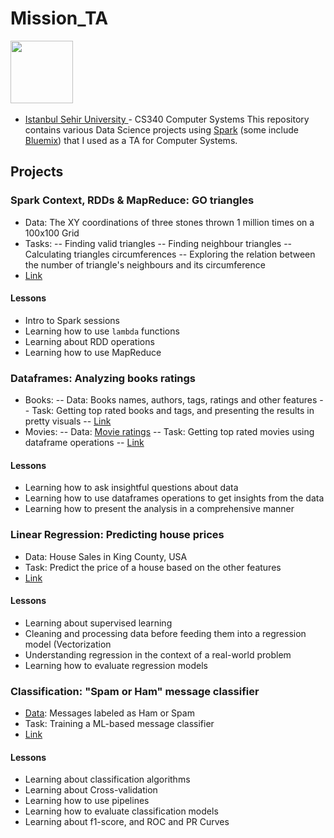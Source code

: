 # Mission_TA
<div>
<img src="https://upload.wikimedia.org/wikipedia/en/b/bf/Sehir_University_Logo.png" width=100>
<img src="https://cdn-images-1.medium.com/max/1350/1*Gvo0ep9MCvQcCQUBQ0TD9Q.png" width=00>
</div>

- <a href="http://sehir.edu.tr/"> Istanbul Sehir University </a> - CS340 Computer Systems
This repository contains various Data Science projects using <a href="https://spark.apache.org/">Spark</a> (some include <a href="https://console.bluemix.net/catalog/"> Bluemix</a>) that I used as a TA for Computer Systems.

## Projects

### Spark Context, RDDs & MapReduce: GO triangles

- Data: The XY coordinations of three stones thrown 1 million times on a 100x100 Grid
- Tasks:
-- Finding valid triangles
-- Finding neighbour triangles
-- Calculating triangles circumferences
-- Exploring the relation between the number of triangle's neighbours and its circumference
- <a href="https://nbviewer.jupyter.org/github/AmmarRashed/Mission_TA/blob/master/CS340_spring_2018/triangles_weeks3_5.ipynb"> Link</a>

#### Lessons
- Intro to Spark sessions
- Learning how to use ```lambda``` functions
- Learning about RDD operations
- Learning how to use MapReduce

### Dataframes: Analyzing books ratings
- Books:
-- Data: Books names, authors, tags, ratings and other features
-- Task: Getting top rated books and tags, and presenting the results in pretty visuals
-- <a href="https://nbviewer.jupyter.org/github/AmmarRashed/Mission_TA/blob/master/CS340_spring_2018/week7_dataframes.ipynb">Link</a>
- Movies:
-- Data: <a href="https://www.kaggle.com/grouplens/movielens-20m-dataset"> Movie ratings</a>
-- Task: Getting top rated movies using dataframe operations
-- <a href="https://nbviewer.jupyter.org/github/AmmarRashed/Mission_TA/blob/master/CS340_spring_2018/week7_movielens.ipynb">Link</a>

#### Lessons

- Learning how to ask insightful questions about data
- Learning how to use dataframes operations to get insights from the data
- Learning how to present the analysis in a comprehensive manner

### Linear Regression: Predicting house prices

- Data: House Sales in King County, USA
- Task: Predict the price of a house based on the other features
- <a href="https://nbviewer.jupyter.org/github/AmmarRashed/Mission_TA/blob/master/CS340_spring_2018/week9_ml_linearregression.ipynb">Link</a>

#### Lessons

- Learning about supervised learning
- Cleaning and processing data before feeding them into a regression model (Vectorization
- Understanding regression in the context of a real-world problem
- Learning how to evaluate regression models

### Classification: "Spam or Ham" message classifier

- <a href="https://github.com/AmmarRashed/Mission_TA/blob/master/CS340_spring_2018/data/spam.csv">Data</a>: Messages labeled as Ham or Spam
- Task: Training a ML-based message classifier
- <a href="https://nbviewer.jupyter.org/github/AmmarRashed/Mission_TA/blob/master/CS340_spring_2018/last_CV_Pipeline.ipynb">Link</a>

#### Lessons

- Learning about classification algorithms
- Learning about Cross-validation
- Learning how to use pipelines
- Learning how to evaluate classification models
- Learning about f1-score, and ROC and PR Curves
